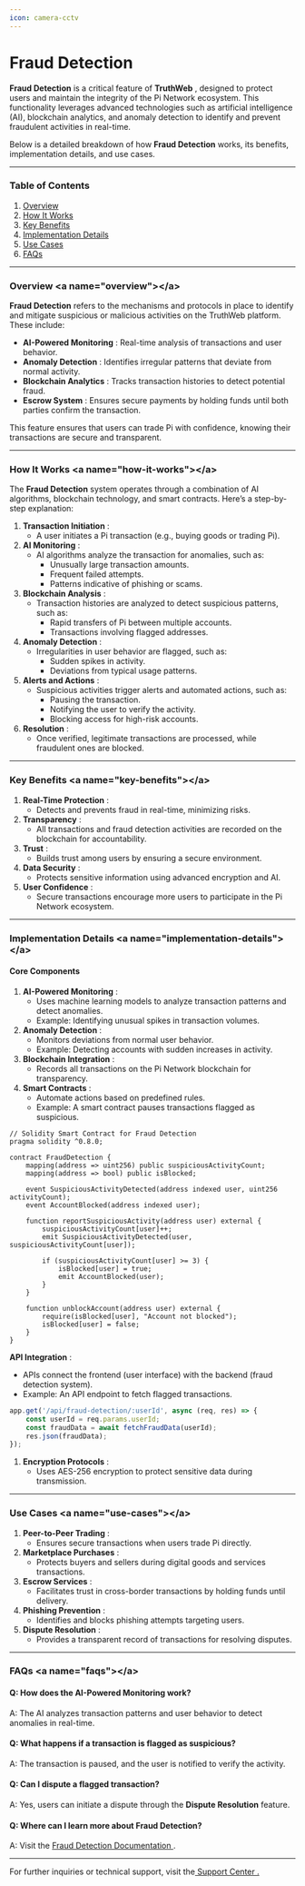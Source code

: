 ```yaml
---
icon: camera-cctv
---
```


# Fraud Detection

**Fraud Detection** is a critical feature of **TruthWeb** , designed to protect users and maintain the integrity of the Pi Network ecosystem. This functionality leverages advanced technologies such as artificial intelligence (AI), blockchain analytics, and anomaly detection to identify and prevent fraudulent activities in real-time.

Below is a detailed breakdown of how **Fraud Detection** works, its benefits, implementation details, and use cases.

***

### **Table of Contents**

1. [Overview](fraud-detection.md#overview-less-than-a-name-overview-greater-than-less-than-a-greater-than)
2. [How It Works](fraud-detection.md#how-it-works-less-than-a-name-how-it-works-greater-than-less-than-a-greater-than)
3. [Key Benefits](fraud-detection.md#key-benefits-less-than-a-name-key-benefits-greater-than-less-than-a-greater-than)
4. [Implementation Details](fraud-detection.md#implementation-details-less-than-a-name-implementation-details-greater-than-less-than-a-greater-than)
5. [Use Cases](fraud-detection.md#use-cases-less-than-a-name-use-cases-greater-than-less-than-a-greater-than)
6. [FAQs](fraud-detection.md#faqs-less-than-a-name-faqs-greater-than-less-than-a-greater-than)

***

### **Overview** \<a name="overview">\</a>

**Fraud Detection** refers to the mechanisms and protocols in place to identify and mitigate suspicious or malicious activities on the TruthWeb platform. These include:

* **AI-Powered Monitoring** : Real-time analysis of transactions and user behavior.
* **Anomaly Detection** : Identifies irregular patterns that deviate from normal activity.
* **Blockchain Analytics** : Tracks transaction histories to detect potential fraud.
* **Escrow System** : Ensures secure payments by holding funds until both parties confirm the transaction.

This feature ensures that users can trade Pi with confidence, knowing their transactions are secure and transparent.

***

### **How It Works** \<a name="how-it-works">\</a>

The **Fraud Detection** system operates through a combination of AI algorithms, blockchain technology, and smart contracts. Here’s a step-by-step explanation:

1. **Transaction Initiation** :
   * A user initiates a Pi transaction (e.g., buying goods or trading Pi).
2. **AI Monitoring** :
   * AI algorithms analyze the transaction for anomalies, such as:
     * Unusually large transaction amounts.
     * Frequent failed attempts.
     * Patterns indicative of phishing or scams.
3. **Blockchain Analysis** :
   * Transaction histories are analyzed to detect suspicious patterns, such as:
     * Rapid transfers of Pi between multiple accounts.
     * Transactions involving flagged addresses.
4. **Anomaly Detection** :
   * Irregularities in user behavior are flagged, such as:
     * Sudden spikes in activity.
     * Deviations from typical usage patterns.
5. **Alerts and Actions** :
   * Suspicious activities trigger alerts and automated actions, such as:
     * Pausing the transaction.
     * Notifying the user to verify the activity.
     * Blocking access for high-risk accounts.
6. **Resolution** :
   * Once verified, legitimate transactions are processed, while fraudulent ones are blocked.

***

### **Key Benefits** \<a name="key-benefits">\</a>

1. **Real-Time Protection** :
   * Detects and prevents fraud in real-time, minimizing risks.
2. **Transparency** :
   * All transactions and fraud detection activities are recorded on the blockchain for accountability.
3. **Trust** :
   * Builds trust among users by ensuring a secure environment.
4. **Data Security** :
   * Protects sensitive information using advanced encryption and AI.
5. **User Confidence** :
   * Secure transactions encourage more users to participate in the Pi Network ecosystem.

***

### **Implementation Details** \<a name="implementation-details">\</a>

#### **Core Components**

1. **AI-Powered Monitoring** :
   * Uses machine learning models to analyze transaction patterns and detect anomalies.
   * Example: Identifying unusual spikes in transaction volumes.
2. **Anomaly Detection** :
   * Monitors deviations from normal user behavior.
   * Example: Detecting accounts with sudden increases in activity.
3. **Blockchain Integration** :
   * Records all transactions on the Pi Network blockchain for transparency.
4. **Smart Contracts** :
   * Automate actions based on predefined rules.
   * Example: A smart contract pauses transactions flagged as suspicious.

```solution-file
// Solidity Smart Contract for Fraud Detection
pragma solidity ^0.8.0;

contract FraudDetection {
    mapping(address => uint256) public suspiciousActivityCount;
    mapping(address => bool) public isBlocked;

    event SuspiciousActivityDetected(address indexed user, uint256 activityCount);
    event AccountBlocked(address indexed user);

    function reportSuspiciousActivity(address user) external {
        suspiciousActivityCount[user]++;
        emit SuspiciousActivityDetected(user, suspiciousActivityCount[user]);

        if (suspiciousActivityCount[user] >= 3) {
            isBlocked[user] = true;
            emit AccountBlocked(user);
        }
    }

    function unblockAccount(address user) external {
        require(isBlocked[user], "Account not blocked");
        isBlocked[user] = false;
    }
}
```

**API Integration** :

* APIs connect the frontend (user interface) with the backend (fraud detection system).
* Example: An API endpoint to fetch flagged transactions.

```javascript
app.get('/api/fraud-detection/:userId', async (req, res) => {
    const userId = req.params.userId;
    const fraudData = await fetchFraudData(userId);
    res.json(fraudData);
});
```

1. **Encryption Protocols** :
   * Uses AES-256 encryption to protect sensitive data during transmission.

***

### **Use Cases** \<a name="use-cases">\</a>

1. **Peer-to-Peer Trading** :
   * Ensures secure transactions when users trade Pi directly.
2. **Marketplace Purchases** :
   * Protects buyers and sellers during digital goods and services transactions.
3. **Escrow Services** :
   * Facilitates trust in cross-border transactions by holding funds until delivery.
4. **Phishing Prevention** :
   * Identifies and blocks phishing attempts targeting users.
5. **Dispute Resolution** :
   * Provides a transparent record of transactions for resolving disputes.

***

### **FAQs** \<a name="faqs">\</a>

#### Q: How does the AI-Powered Monitoring work?

A: The AI analyzes transaction patterns and user behavior to detect anomalies in real-time.

#### Q: What happens if a transaction is flagged as suspicious?

A: The transaction is paused, and the user is notified to verify the activity.

#### Q: Can I dispute a flagged transaction?

A: Yes, users can initiate a dispute through the **Dispute Resolution** feature.

#### Q: Where can I learn more about Fraud Detection?

A: Visit the [Fraud Detection Documentation ](https://your-gitbook-space.gitbook.io/fraud-detection).

***

For further inquiries or technical support, visit the[ Support Center .](../support.md)
